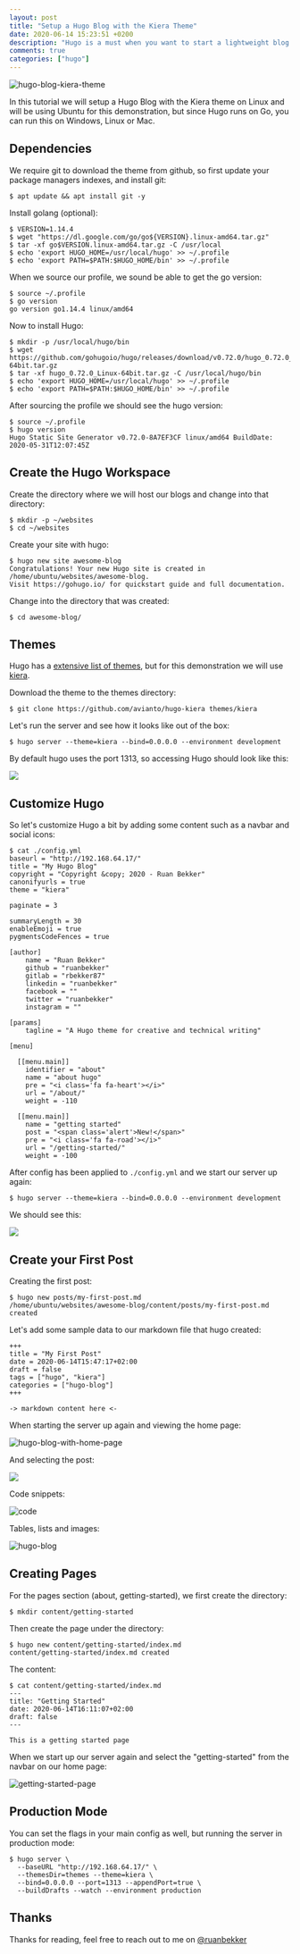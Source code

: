 ```yaml
---
layout: post
title: "Setup a Hugo Blog with the Kiera Theme"
date: 2020-06-14 15:23:51 +0200
description: "Hugo is a must when you want to start a lightweight blog which is super fast"
comments: true
categories: ["hugo"] 
---
```


![hugo-blog-kiera-theme](https://img.sysadmins.co.za/wngib2.png)

In this tutorial we will setup a Hugo Blog with the Kiera theme on Linux and will be using Ubuntu for this demonstration, but since Hugo runs on Go, you can run this on Windows, Linux or Mac.

## Dependencies

We require git to download the theme from github, so first update your package managers indexes, and install git:

```
$ apt update && apt install git -y
```

Install golang (optional):

```
$ VERSION=1.14.4
$ wget "https://dl.google.com/go/go${VERSION}.linux-amd64.tar.gz"
$ tar -xf go$VERSION.linux-amd64.tar.gz -C /usr/local
$ echo 'export HUGO_HOME=/usr/local/hugo' >> ~/.profile
$ echo 'export PATH=$PATH:$HUGO_HOME/bin' >> ~/.profile
```

When we source our profile, we sound be able to get the go version:

```
$ source ~/.profile
$ go version
go version go1.14.4 linux/amd64
```

Now to install Hugo:

```
$ mkdir -p /usr/local/hugo/bin
$ wget https://github.com/gohugoio/hugo/releases/download/v0.72.0/hugo_0.72.0_Linux-64bit.tar.gz
$ tar -xf hugo_0.72.0_Linux-64bit.tar.gz -C /usr/local/hugo/bin
$ echo 'export HUGO_HOME=/usr/local/hugo' >> ~/.profile
$ echo 'export PATH=$PATH:$HUGO_HOME/bin' >> ~/.profile
```

After sourcing the profile we should see the hugo version:

```
$ source ~/.profile
$ hugo version
Hugo Static Site Generator v0.72.0-8A7EF3CF linux/amd64 BuildDate: 2020-05-31T12:07:45Z
```

## Create the Hugo Workspace

Create the directory where we will host our blogs and change into that directory:

```
$ mkdir -p ~/websites 
$ cd ~/websites
```

Create your site with hugo:

```
$ hugo new site awesome-blog
Congratulations! Your new Hugo site is created in /home/ubuntu/websites/awesome-blog.
Visit https://gohugo.io/ for quickstart guide and full documentation.
```

Change into the directory that was created:

```
$ cd awesome-blog/
```

## Themes

Hugo has a [extensive list of themes](https://themes.gohugo.io/), but for this demonstration we will use [kiera](https://themes.gohugo.io/hugo-kiera/).

Download the theme to the themes directory:

```
$ git clone https://github.com/avianto/hugo-kiera themes/kiera
```

Let's run the server and see how it looks like out of the box:

```
$ hugo server --theme=kiera --bind=0.0.0.0 --environment development
```

By default hugo uses the port 1313, so accessing Hugo should look like this:

![](https://img.sysadmins.co.za/iwqtmt.png)

## Customize Hugo

So let's customize Hugo a bit by adding some content such as a navbar and social icons:

```
$ cat ./config.yml
baseurl = "http://192.168.64.17/"
title = "My Hugo Blog"
copyright = "Copyright &copy; 2020 - Ruan Bekker"
canonifyurls = true
theme = "kiera"

paginate = 3

summaryLength = 30
enableEmoji = true
pygmentsCodeFences = true

[author]
    name = "Ruan Bekker"
    github = "ruanbekker"
    gitlab = "rbekker87"
    linkedin = "ruanbekker"
    facebook = ""
    twitter = "ruanbekker"
    instagram = ""

[params]
    tagline = "A Hugo theme for creative and technical writing"

[menu]

  [[menu.main]]
    identifier = "about"
    name = "about hugo"
    pre = "<i class='fa fa-heart'></i>"
    url = "/about/"
    weight = -110

  [[menu.main]]
    name = "getting started"
    post = "<span class='alert'>New!</span>"
    pre = "<i class='fa fa-road'></i>"
    url = "/getting-started/"
    weight = -100
```

After config has been applied to `./config.yml` and we start our server up again:

```
$ hugo server --theme=kiera --bind=0.0.0.0 --environment development
```

We should see this:

![](https://img.sysadmins.co.za/3dw9e9.png)

## Create your First Post

Creating the first post:

```
$ hugo new posts/my-first-post.md
/home/ubuntu/websites/awesome-blog/content/posts/my-first-post.md created
```

Let's add some sample data to our markdown file that hugo created:

```
+++
title = "My First Post"
date = 2020-06-14T15:47:17+02:00
draft = false
tags = ["hugo", "kiera"]
categories = ["hugo-blog"]
+++

-> markdown content here <-
```

When starting the server up again and viewing the home page:

![hugo-blog-with-home-page](https://img.sysadmins.co.za/srklwj.png)

And selecting the post:

![](https://img.sysadmins.co.za/v95p79.png)

Code snippets:

![code](https://img.sysadmins.co.za/0xufiy.png)

Tables, lists and images:

![hugo-blog](https://img.sysadmins.co.za/c317ij.png)

## Creating Pages

For the pages section (about, getting-started), we first create the directory:

```
$ mkdir content/getting-started
```

Then create the page under the directory:

```
$ hugo new content/getting-started/index.md
content/getting-started/index.md created
```

The content:

```
$ cat content/getting-started/index.md
---
title: "Getting Started"
date: 2020-06-14T16:11:07+02:00
draft: false
---

This is a getting started page
```

When we start up our server again and select the "getting-started" from the navbar on our home page:

![getting-started-page](https://img.sysadmins.co.za/rod8eo.png)

## Production Mode

You can set the flags in your main config as well, but running the server in production mode: 

```
$ hugo server \
  --baseURL "http://192.168.64.17/" \
  --themesDir=themes --theme=kiera \
  --bind=0.0.0.0 --port=1313 --appendPort=true \
  --buildDrafts --watch --environment production
```

## Thanks

Thanks for reading, feel free to reach out to me on [@ruanbekker](https://twitter.com/ruanbekker)
